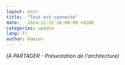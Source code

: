 ```yaml
---
layout: post
title:  "Tout est connecté"
date:   2024-12-21 16:00:00 +0200
categories: update
lang: fr
author: Damien
---
```

<em>(À PARTAGER - Présentation de l'architecture)</em>